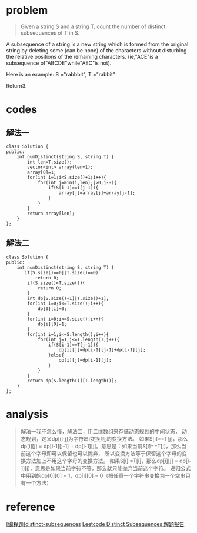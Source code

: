 # problem
>Given a string S and a string T, count the number of distinct subsequences of T in S.

A subsequence of a string is a new string which is formed from the original string by deleting some (can be none) of the characters without disturbing the relative positions of the remaining characters. (ie,"ACE"is a subsequence of"ABCDE"while"AEC"is not).

Here is an example:
S ="rabbbit", T ="rabbit"

Return3.

# codes

## 解法一
```
class Solution {
public:
    int numDistinct(string S, string T) {
        int len=T.size();
        vector<int> array(len+1);
        array[0]=1;
        for(int i=1;i<S.size()+1;i++){
            for(int j=min(i,len);j>0;j--){
                if(S[i-1]==T[j-1]){
                    array[j]=array[j]+array[j-1];
                }
            }
        }
        return array[len];
    }
};
```

## 解法二
```
class Solution {
public:
    int numDistinct(string S, string T) {
       if(S.size()==0||T.size()==0)
           return 0;
        if(S.size()<T.size()){
            return 0;
        }
        int dp[S.size()+1][T.size()+1];
        for(int i=0;i<=T.size();i++){
            dp[0][i]=0;
        }
        for(int i=0;i<=S.size();i++){
            dp[i][0]=1;
        }
        for(int i=1;i<=S.length();i++){
            for(int j=1;j<=T.length();j++){
                if(S[i-1]==T[j-1]){
                    dp[i][j]=dp[i-1][j-1]+dp[i-1][j];
                }else{
                    dp[i][j]=dp[i-1][j];
                }
            }
        }
        return dp[S.length()][T.length()];
    }
};
```

# analysis
>解法一我不怎么懂，解法二，用二维数组来存储动态规划的中间状态，
>动态规划，定义dp[i][j]为字符串i变换到j的变换方法。
>如果S[i]==T[j]，那么dp[i][j] = dp[i-1][j-1] + dp[i-1][j]。意思是：如果当前S[i]==T[j]，那么当前这个字母即可以保留也可以抛弃，
>所以变换方法等于保留这个字母的变换方法加上不用这个字母的变换方法。
>如果S[i]!=T[i]，那么dp[i][j] = dp[i-1][j]，意思是如果当前字符不等，那么就只能抛弃当前这个字符。
>递归公式中用到的dp[0][0] = 1，dp[i][0] = 0（把任意一个字符串变换为一个空串只有一个方法）

# reference

[[编程题]distinct-subsequences][1]
[Leetcode Distinct Subsequences 解题报告][2]

[1]: https://www.nowcoder.com/questionTerminal/ed2923e49d3d495f8321aa46ade9f873
[2]: https://blog.csdn.net/worldwindjp/article/details/19770281
